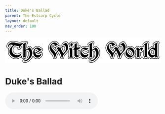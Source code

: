 ```yaml
---
title: Duke's Ballad
parent: The Estcarp Cycle
layout: default
nav_order: 100
---
```


![Witch World](../../assets/img/swiat_czarownic.png "Witch World")

# Duke's Ballad

<audio controls>
	 <source src="../../assets/mp3/godai_w_swiecie_czarownic_odcinek_18.mp3" type="audio/mpeg">
		Your browser does not support the audio element.
</audio> 
